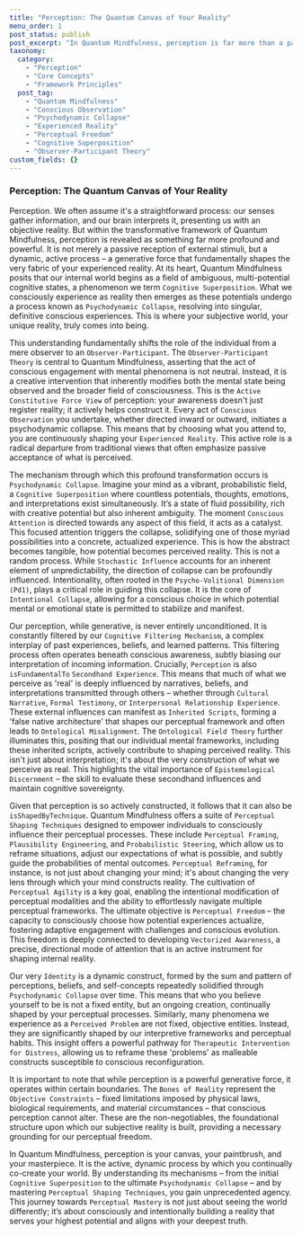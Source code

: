 ```yaml
---
title: "Perception: The Quantum Canvas of Your Reality"
menu_order: 1
post_status: publish
post_excerpt: "In Quantum Mindfulness, perception is far more than a passive reception of sensory data; it's an active, generative force that shapes your experienced reality. This framework views perception as the dynamic process through which ambiguous mental potentials 'collapse' into the definitive conscious experiences that form your subjective world. Understanding this active role empowers you to consciously influence and reframe your reality."
taxonomy:
  category:
    - "Perception"
    - "Core Concepts"
    - "Framework Principles"
  post_tag:
    - "Quantum Mindfulness"
    - "Conscious Observation"
    - "Psychodynamic Collapse"
    - "Experienced Reality"
    - "Perceptual Freedom"
    - "Cognitive Superposition"
    - "Observer-Participant Theory"
custom_fields: {}
---
```


### Perception: The Quantum Canvas of Your Reality

Perception. We often assume it's a straightforward process: our senses gather information, and our brain interprets it, presenting us with an objective reality. But within the transformative framework of Quantum Mindfulness, perception is revealed as something far more profound and powerful. It is not merely a passive reception of external stimuli, but a dynamic, active process – a generative force that fundamentally shapes the very fabric of your experienced reality. At its heart, Quantum Mindfulness posits that our internal world begins as a field of ambiguous, multi-potential cognitive states, a phenomenon we term `Cognitive Superposition`. What we consciously experience as reality then emerges as these potentials undergo a process known as `Psychodynamic Collapse`, resolving into singular, definitive conscious experiences. This is where your subjective world, your unique reality, truly comes into being.

This understanding fundamentally shifts the role of the individual from a mere observer to an `Observer-Participant`. The `Observer-Participant Theory` is central to Quantum Mindfulness, asserting that the act of conscious engagement with mental phenomena is not neutral. Instead, it is a creative intervention that inherently modifies both the mental state being observed and the broader field of consciousness. This is the `Active Constitutive Force View` of perception: your awareness doesn't just register reality; it actively helps construct it. Every act of `Conscious Observation` you undertake, whether directed inward or outward, initiates a psychodynamic collapse. This means that by choosing what you attend to, you are continuously shaping your `Experienced Reality`. This active role is a radical departure from traditional views that often emphasize passive acceptance of what is perceived.

The mechanism through which this profound transformation occurs is `Psychodynamic Collapse`. Imagine your mind as a vibrant, probabilistic field, a `Cognitive Superposition` where countless potentials, thoughts, emotions, and interpretations exist simultaneously. It’s a state of fluid possibility, rich with creative potential but also inherent ambiguity. The moment `Conscious Attention` is directed towards any aspect of this field, it acts as a catalyst. This focused attention triggers the collapse, solidifying one of those myriad possibilities into a concrete, actualized experience. This is how the abstract becomes tangible, how potential becomes perceived reality. This is not a random process. While `Stochastic Influence` accounts for an inherent element of unpredictability, the direction of collapse can be profoundly influenced. Intentionality, often rooted in the `Psycho-Volitional Dimension (Pd1)`, plays a critical role in guiding this collapse. It is the core of `Intentional Collapse`, allowing for a conscious choice in which potential mental or emotional state is permitted to stabilize and manifest.

Our perception, while generative, is never entirely unconditioned. It is constantly filtered by our `Cognitive Filtering Mechanism`, a complex interplay of past experiences, beliefs, and learned patterns. This filtering process often operates beneath conscious awareness, subtly biasing our interpretation of incoming information. Crucially, `Perception` is also `isFundamentalTo` `Secondhand Experience`. This means that much of what we perceive as 'real' is deeply influenced by narratives, beliefs, and interpretations transmitted through others – whether through `Cultural Narrative`, `Formal Testimony`, or `Interpersonal Relationship Experience`. These external influences can manifest as `Inherited Scripts`, forming a 'false native architecture' that shapes our perceptual framework and often leads to `Ontological Misalignment`. The `Ontological Field Theory` further illuminates this, positing that our individual mental frameworks, including these inherited scripts, actively contribute to shaping perceived reality. This isn't just about interpretation; it's about the very construction of what we perceive as real. This highlights the vital importance of `Epistemological Discernment` – the skill to evaluate these secondhand influences and maintain cognitive sovereignty.

Given that perception is so actively constructed, it follows that it can also be `isShapedByTechnique`. Quantum Mindfulness offers a suite of `Perceptual Shaping Techniques` designed to empower individuals to consciously influence their perceptual processes. These include `Perceptual Framing`, `Plausibility Engineering`, and `Probabilistic Steering`, which allow us to reframe situations, adjust our expectations of what is possible, and subtly guide the probabilities of mental outcomes. `Perceptual Reframing`, for instance, is not just about changing your mind; it's about changing the very lens through which your mind constructs reality. The cultivation of `Perceptual Agility` is a key goal, enabling the intentional modification of perceptual modalities and the ability to effortlessly navigate multiple perceptual frameworks. The ultimate objective is `Perceptual Freedom` – the capacity to consciously choose how potential experiences actualize, fostering adaptive engagement with challenges and conscious evolution. This freedom is deeply connected to developing `Vectorized Awareness`, a precise, directional mode of attention that is an active instrument for shaping internal reality.

Our very `Identity` is a dynamic construct, formed by the sum and pattern of perceptions, beliefs, and self-concepts repeatedly solidified through `Psychodynamic Collapse` over time. This means that who you believe yourself to be is not a fixed entity, but an ongoing creation, continually shaped by your perceptual processes. Similarly, many phenomena we experience as a `Perceived Problem` are not fixed, objective entities. Instead, they are significantly shaped by our interpretive frameworks and perceptual habits. This insight offers a powerful pathway for `Therapeutic Intervention for Distress`, allowing us to reframe these 'problems' as malleable constructs susceptible to conscious reconfiguration.

It is important to note that while perception is a powerful generative force, it operates within certain boundaries. The `Bones of Reality` represent the `Objective Constraints` – fixed limitations imposed by physical laws, biological requirements, and material circumstances – that conscious perception cannot alter. These are the non-negotiables, the foundational structure upon which our subjective reality is built, providing a necessary grounding for our perceptual freedom.

In Quantum Mindfulness, perception is your canvas, your paintbrush, and your masterpiece. It is the active, dynamic process by which you continually co-create your world. By understanding its mechanisms – from the initial `Cognitive Superposition` to the ultimate `Psychodynamic Collapse` – and by mastering `Perceptual Shaping Techniques`, you gain unprecedented agency. This journey towards `Perceptual Mastery` is not just about seeing the world differently; it’s about consciously and intentionally building a reality that serves your highest potential and aligns with your deepest truth.